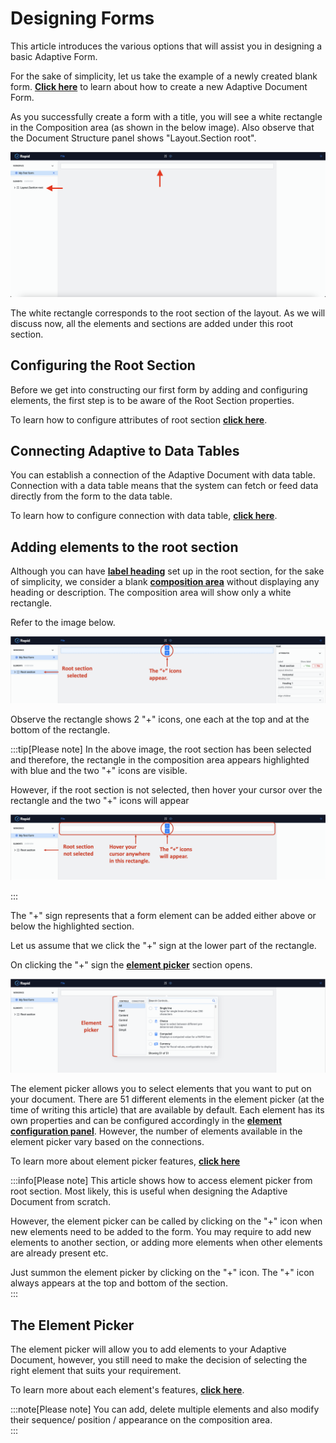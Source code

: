 # Designing Forms

This article introduces the various options that will assist you in designing a basic Adaptive Form.

For the sake of simplicity, let us take the example of a newly created blank form. <a href="https://docs.rapidplatform.com/docs/Rapid/Keyper%20Manual/Adaptive%20Designer/How%20to%20create%20a%20new%20Adaptive%20Document%20Form/" target="_blank">**Click here**</a> to learn about how to create a new Adaptive Document Form.

As you successfully create a form with a title, you will see a white rectangle in the Composition area (as shown in the below image). Also observe that the Document Structure panel shows "Layout.Section root".

![Image showing blank composition area of a new form](<Adaptive Design 1.png>)

The white rectangle corresponds to the root section of the layout. As we will discuss now, all the elements and sections are added under this root section. 

## Configuring the Root Section

Before we get into constructing our first form by adding and configuring elements, the first step is to be aware of the Root Section properties.

To learn how to configure attributes of root section <a href="https://docs.rapidplatform.com/docs/Rapid/Keyper%20Manual/Adaptive%20Designer/How%20to%20configure%20Attributes%20of%20Root%20Section/" target="_blank">**click here**</a>.

## Connecting Adaptive to Data Tables

You can establish a connection of the Adaptive Document with data table. Connection with a data table means that the system can fetch or feed data directly from the form to the data table.   

To learn how to configure connection with data table, <a href="https://docs.rapidplatform.com/docs/Rapid/Keyper%20Manual/Adaptive%20Designer/How%20to%20configure%20connection%20with%20data%20table/" target="_blank">**click here**</a>.

## Adding elements to the root section

Although you can have <a href="https://docs.rapidplatform.com/docs/Rapid/Keyper%20Manual/Adaptive%20Designer/How%20to%20configure%20Attributes%20of%20Root%20Section/" target="_blank">**label heading**</a> set up in the root section, for the sake of simplicity, we consider a blank <a href="https://docs.rapidplatform.com/docs/Rapid/User%20Manual/glossary/#composition-area" target="_blank">**composition area**</a> without displaying any heading or description. The composition area will show only a white rectangle. 

Refer to the image below.

![Image showing icons to add elements when section is selected](<Adaptive design 2.png>)

Observe the rectangle shows 2 "+" icons, one each at the top and at the bottom of the rectangle.   

:::tip[Please note]
In the above image, the root section has been selected and therefore, the rectangle in the composition area appears highlighted with blue and the two "+" icons are visible.  

However, if the root section is not selected, then hover your cursor over the rectangle and the two "+" icons will appear

![Image showing icons to add elements when section is not selected](<Adaptive design 3.png>)

:::

The "+" sign represents that a form element can be added either above or below the highlighted section.

Let us assume that we click the "+" sign at the lower part of the rectangle.

On clicking the "+" sign the <a href="https://docs.rapidplatform.com/docs/Rapid/User%20Manual/glossary/#element-picker" target="_blank">**element picker**</a>  section opens.

![Image showing element picker](<Adaptive design 4.png>)

  The element picker allows you to select elements that you want to put on your document. There are 51 different elements in the element picker (at the time of writing this article) that are available by default. Each element has its own properties and can be configured accordingly in the <a href="https://docs.rapidplatform.com/docs/Rapid/User%20Manual/glossary/#element-configuration-panel" target="_blank">**element configuration panel**</a>. However, the number of elements available in the element picker vary based on the connections.  

  To learn more about element picker features, <a href="https://docs.rapidplatform.com/docs/Rapid/Keyper%20Manual/Adaptive%20Designer/Element%20picker%20features/" target="_blank">**click here**</a>

:::info[Please note]
This article shows how to access element picker from root section. Most likely, this is useful when designing the Adaptive Document from scratch. 

However, the element picker can be called by clicking on the "+" icon when new elements need to be added to the form. You may require to add new elements to another section, or adding more elements when other elements are already present etc. 

Just summon the element picker by clicking on the "+" icon. The "+" icon always appears at the top and bottom of the section.  
:::

## The Element Picker

The element picker will allow you to add elements to your Adaptive Document, however, you still need to make the decision of selecting the right element that suits your requirement. 

To learn more about each element's features, <a href="https://docs.rapidplatform.com/docs/Rapid/Keyper%20Manual/Adaptive%20Designer/Adaptive%20Controls/" target="_blank">**click here**</a>.

  :::note[Please note]
  You can add, delete multiple elements and also modify their sequence/ position / appearance on the composition area.  
  :::